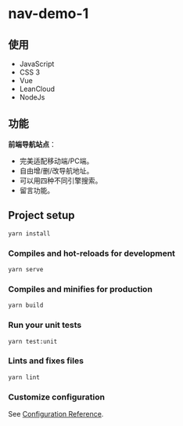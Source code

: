 # nav-demo-1

## 使用

- JavaScript
- CSS 3
- Vue
- LeanCloud
- NodeJs

## 功能

**前端导航站点**：

- 完美适配移动端/PC端。
- 自由增/删/改导航地址。
- 可以用四种不同引擎搜索。
- 留言功能。

## Project setup
```
yarn install
```

### Compiles and hot-reloads for development
```
yarn serve
```

### Compiles and minifies for production
```
yarn build
```

### Run your unit tests
```
yarn test:unit
```

### Lints and fixes files
```
yarn lint
```

### Customize configuration
See [Configuration Reference](https://cli.vuejs.org/config/).
